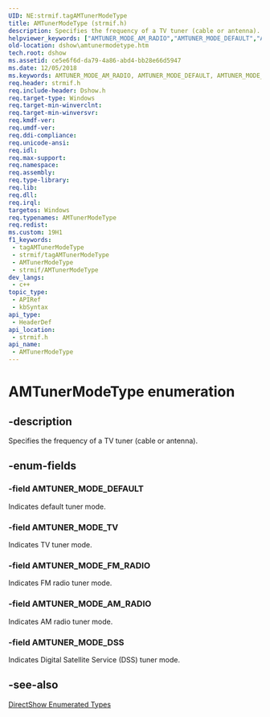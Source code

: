 ```yaml
---
UID: NE:strmif.tagAMTunerModeType
title: AMTunerModeType (strmif.h)
description: Specifies the frequency of a TV tuner (cable or antenna).
helpviewer_keywords: ["AMTUNER_MODE_AM_RADIO","AMTUNER_MODE_DEFAULT","AMTUNER_MODE_DSS","AMTUNER_MODE_FM_RADIO","AMTUNER_MODE_TV","AMTunerModeType","AMTunerModeType enumeration [DirectShow]","AMTunerModeTypeEnumeration","dshow.amtunermodetype","strmif/AMTUNER_MODE_AM_RADIO","strmif/AMTUNER_MODE_DEFAULT","strmif/AMTUNER_MODE_DSS","strmif/AMTUNER_MODE_FM_RADIO","strmif/AMTUNER_MODE_TV","strmif/AMTunerModeType"]
old-location: dshow\amtunermodetype.htm
tech.root: dshow
ms.assetid: ce5e6f6d-da79-4a86-abd4-bb28e66d5947
ms.date: 12/05/2018
ms.keywords: AMTUNER_MODE_AM_RADIO, AMTUNER_MODE_DEFAULT, AMTUNER_MODE_DSS, AMTUNER_MODE_FM_RADIO, AMTUNER_MODE_TV, AMTunerModeType, AMTunerModeType enumeration [DirectShow], AMTunerModeTypeEnumeration, dshow.amtunermodetype, strmif/AMTUNER_MODE_AM_RADIO, strmif/AMTUNER_MODE_DEFAULT, strmif/AMTUNER_MODE_DSS, strmif/AMTUNER_MODE_FM_RADIO, strmif/AMTUNER_MODE_TV, strmif/AMTunerModeType
req.header: strmif.h
req.include-header: Dshow.h
req.target-type: Windows
req.target-min-winverclnt: 
req.target-min-winversvr: 
req.kmdf-ver: 
req.umdf-ver: 
req.ddi-compliance: 
req.unicode-ansi: 
req.idl: 
req.max-support: 
req.namespace: 
req.assembly: 
req.type-library: 
req.lib: 
req.dll: 
req.irql: 
targetos: Windows
req.typenames: AMTunerModeType
req.redist: 
ms.custom: 19H1
f1_keywords:
 - tagAMTunerModeType
 - strmif/tagAMTunerModeType
 - AMTunerModeType
 - strmif/AMTunerModeType
dev_langs:
 - c++
topic_type:
 - APIRef
 - kbSyntax
api_type:
 - HeaderDef
api_location:
 - strmif.h
api_name:
 - AMTunerModeType
---
```


# AMTunerModeType enumeration


## -description

Specifies the frequency of a TV tuner (cable or antenna).

## -enum-fields

### -field AMTUNER_MODE_DEFAULT

Indicates default tuner mode.

### -field AMTUNER_MODE_TV

Indicates TV tuner mode.

### -field AMTUNER_MODE_FM_RADIO

Indicates FM radio tuner mode.

### -field AMTUNER_MODE_AM_RADIO

Indicates AM radio tuner mode.

### -field AMTUNER_MODE_DSS

Indicates Digital Satellite Service (DSS) tuner mode.

## -see-also

<a href="/windows/desktop/DirectShow/directshow-enumerated-types">DirectShow Enumerated Types</a>